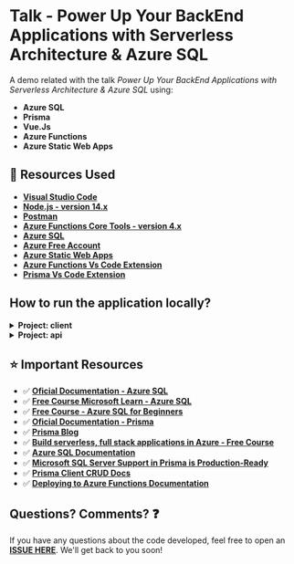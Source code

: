 # Talk - Power Up Your BackEnd Applications with Serverless Architecture & Azure SQL


A demo related with the talk *Power Up Your BackEnd Applications with Serverless Architecture & Azure SQL* using:

* **Azure SQL**
* **Prisma**
* **Vue.Js**
* **Azure Functions** 
* **Azure Static Web Apps**

## 🚀 Resources Used

- **[Visual Studio Code](https://code.visualstudio.com/?WT.mc_id=javascript-52133-gllemos)**
- **[Node.js - version 14.x](https://nodejs.org/en/)**
- **[Postman](https://www.getpostman.com/)**
- **[Azure Functions Core Tools - version 4.x](https://docs.microsoft.com/azure/azure-functions/functions-run-local?WT.mc_id=javascript-52133-gllemos)**
- **[Azure SQL](https://azure.microsoft.com/products/azure-sql/database/?WT.mc_id=javascript-52133-gllemos)**
- **[Azure Free Account](https://azure.microsoft.com/?WT.mc_id=javascript-52133-gllemos)**
- **[Azure Static Web Apps](https://azure.microsoft.com/services/app-service/static/?WT.mc_id=javascript-52133-gllemos)**
- **[Azure Functions Vs Code Extension](https://marketplace.visualstudio.com/items?itemName=ms-azuretools.vscode-azurefunctions&WT.mc_id=javascript-52133-gllemos)**
- **[Prisma Vs Code Extension](https://marketplace.visualstudio.com/items?itemName=Prisma.prisma&WT.mc_id=javascript-52133-gllemos)**

## How to run the application locally?

<details><summary><b>Project: client</b></summary>

To execute locally this project you will need to follow the steps bellow:

1. First you need to go to the folder: `client` and run the command:

```bash
> npm install
```
2. After to install all the Node.Js packages, now you can execute the command:

```bash
> npm run serve
```

3. Now, open your browser on `http://localhost:8080/` 

4. Inside the project you will see a file: `src/Api.js`. This file contains all the Back-End request information (local or Azure Functions). If you want to test the Front-End, just choose which url you want to test in the Back-End:

```js
/**
 * file: src/services/Api.js
 * data: 01/03/2022
 * description: file responsible for initializing 'axios' and HTTP base url requests
 * author: Glaucia Lemos <twitter: @glaucia_lemos86>
 */

import axios from 'axios';

export default () => axios.create({
  // => Back-End (local) 'baseURL'-> will make communication btw Front-End with Back-End
  // baseURL: 'http://localhost:3001/api/v1',

  // ==> Back-End (azure functions)
  baseURL: 'http://localhost:7071/api',
});
```

- **Back-End (local):** http://localhost:3001/api/v1
- **Back-End (Azure Functions):** http://localhost:7071/api

</details>

<details><summary><b>Project: api</b></summary>

1. First you need to go to the folder: `api` and run the command:

```bash
> npm install
```

2. Include the Azure SQL Server connection string creating an `.env` file:

```bash
# Database connection string
DATABASE_URL="sqlserver://DB_SERVER_NAME.database.windows.net:1433;database=DB_NAME;user=DB_USER@DB_SERVER_NAME;password={PASSWORD};encrypt=true"

# Shadow database connection string for development
SHADOW_DATABASE_URL="sqlserver://DB_SERVER_NAME.database.windows.net:1433;database=DB_NAME;user=DB_USER@DB_SERVER_NAME;password={PASSWORD};encrypt=true"
```

3. Now create a file called: `local.settings.json` (root of the project) and include this information below:

```json
{
  "IsEncrypted": false,
  "Values": {
    "FUNCTIONS_WORKER_RUNTIME": "node",
    "AzureWebJobsStorage": ""
  },
  "Host": {
    "LocalHttpPort": 7071,
    "CORS": "*"
  }
}
```

4. Now you can execute the command:

```bash
> npm run dev
```

You will see the message saying the application is running in the port: `http://localhost:7071/api/`

| Objective  |  HTTP Verb |  Route  | 
|---|---|---|
| CreateEmployee  | POST  | http://localhost:7071/api/employees  | 
| GetEmployees  | GET  | http://localhost:7071/api/employees |   
| GetEmployee | GET  | http://localhost:7071/api/{id} |   
| UpdateEmployee  | PUT  | http://localhost:7071/api/{id} |  
| DeleteEmployee | DELETE  | http://localhost:7071/api/{id} |  

</details>

## ⭐️ Important Resources

- ✅ **[Oficial Documentation - Azure SQL](https://bit.ly/azure-sql-documentation/)**
- ✅ **[Free Course Microsoft Learn - Azure SQL](https://bit.ly/mslearn-azuresql-course)**
- ✅ **[Free Course - Azure SQL for Beginners](https://bit.ly/free-course-azuresql)**
- ✅ **[Oficial Documentation - Prisma](https://www.prisma.io/docs/)**
- ✅ **[Prisma Blog](https://www.prisma.io/blog/)**
- ✅ **[Build serverless, full stack applications in Azure - Free Course](https://docs.microsoft.com/learn/paths/build-serverless-full-stack-apps-azure/?WT.mc_id=javascript-52133-gllemos)**
- ✅ **[Azure SQL Documentation](https://docs.microsoft.com/azure/azure-sql/azure-sql-iaas-vs-paas-what-is-overview?WT.mc_id=javascript-52133-gllemos)**
- ✅ **[Microsoft SQL Server Support in Prisma is Production-Ready](https://www.prisma.io/blog/prisma-microsoft-sql-server-azure-sql-production-ga)**
- ✅ **[Prisma Client CRUD Docs](https://www.prisma.io/docs/concepts/components/prisma-client/crud)**
- ✅ **[Deploying to Azure Functions Documentation](https://www.prisma.io/docs/guides/deployment/deployment-guides/deploying-to-azure-functions)**

## Questions? Comments? ❓

If you have any questions about the code developed, feel free to open an **[ISSUE HERE](https://github.com/glaucia86/azure-sql-prisma-vue/issues)**. We'll get back to you soon!
